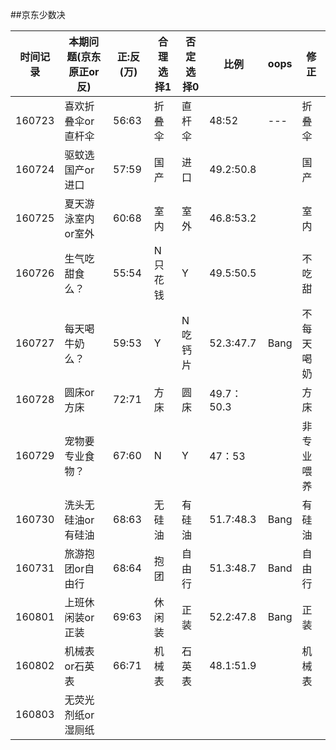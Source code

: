 ##京东少数决

| 时间记录 | 本期问题(京东原正or反) | 正:反(万) | 合理选择1 | 否定选择0 |    比例    | oops |    修正    |
|----------|------------------------|-----------|-----------|-----------|------------|------|------------|
|   160723 | 喜欢折叠伞or直杆伞     | 56:63     | 折叠伞    | 直杆伞    | 48:52      | ---  | 折叠伞     |
|   160724 | 驱蚊选国产or进口       | 57:59     | 国产      | 进口      | 49.2:50.8  |      | 国产       |
|   160725 | 夏天游泳室内or室外     | 60:68     | 室内      | 室外      | 46.8:53.2  |      | 室内       |
|   160726 | 生气吃甜食么？         | 55:54     | N 只花钱  | Y         | 49.5:50.5  |      | 不吃甜     |
|   160727 | 每天喝牛奶么？         | 59:53     | Y         | N 吃钙片  | 52.3:47.7  | Bang | 不每天喝奶 |
|   160728 | 圆床or方床             | 72:71     | 方床      | 圆床      | 49.7：50.3 |      | 方床       |
|   160729 | 宠物要专业食物？       | 67:60     | N         | Y         | 47：53     |      | 非专业喂养 |
|   160730 | 洗头无硅油or有硅油     | 68:63     | 无硅油    | 有硅油    | 51.7:48.3  | Bang | 有硅油     |
|   160731 | 旅游抱团or自由行       | 68:64     | 抱团      | 自由行    | 51.3:48.7  | Band | 自由行     |
|   160801 | 上班休闲装or正装       | 69:63     | 休闲装    | 正装      | 52.2:47.8  | Bang | 正装       |
|   160802 | 机械表or石英表         | 66:71     | 机械表    | 石英表    | 48.1:51.9  |      | 机械表     |
|   160803 | 无荧光剂纸or湿厕纸     |           |           |           |            |      |            |